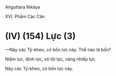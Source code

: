 Aṅguttara Nikāya

XVI. Phẩm Các Căn

# (IV) (154) Lực (3)

—Này các Tỷ-kheo, có bốn lực này. Thế nào là bốn?

Niệm lực, định lực, vô tội lực, năng nhiếp lực.

Này các Tỷ-kheo, có bốn lực này.

